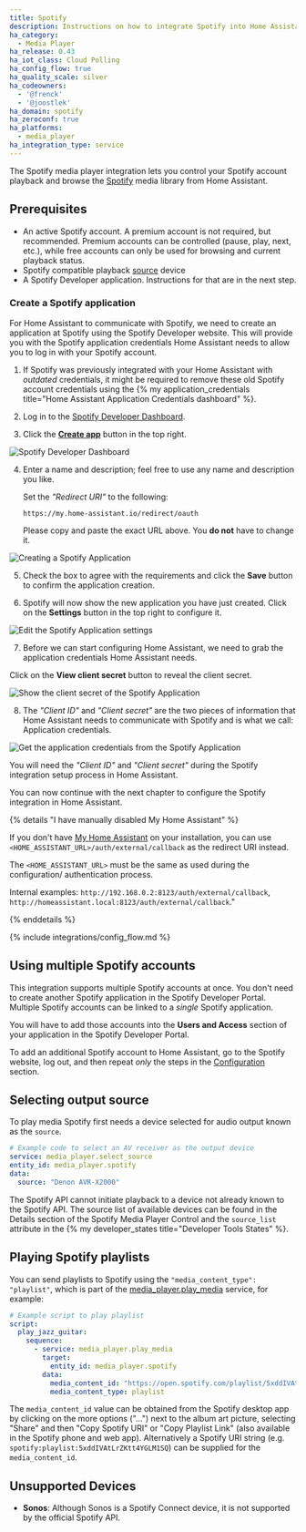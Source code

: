 ```yaml
---
title: Spotify
description: Instructions on how to integrate Spotify into Home Assistant.
ha_category:
  - Media Player
ha_release: 0.43
ha_iot_class: Cloud Polling
ha_config_flow: true
ha_quality_scale: silver
ha_codeowners:
  - '@frenck'
  - '@joostlek'
ha_domain: spotify
ha_zeroconf: true
ha_platforms:
  - media_player
ha_integration_type: service
---
```


The Spotify media player integration lets you control your Spotify
account playback and browse the [Spotify](https://www.spotify.com/) media
library from Home Assistant.

## Prerequisites

- An active Spotify account. A premium account is not required, but recommended.
  Premium accounts can be controlled (pause, play, next, etc.), while
  free accounts can only be used for browsing and current playback status.
- Spotify compatible playback [source](#selecting-output-source) device
- A Spotify Developer application. Instructions for that are in
  the next step.
 
### Create a Spotify application

For Home Assistant to communicate with Spotify, we need to create
an application at Spotify using the Spotify Developer website. This will
provide you with the Spotify application credentials Home Assistant needs
to allow you to log in with your Spotify account.

1. If Spotify was previously integrated with your Home Assistant with _outdated_ credentials,
   it might be required to remove these old Spotify account credentials using the
   {% my application_credentials title="Home Assistant Application Credentials dashboard" %}.

2. Log in to the [Spotify Developer Dashboard](https://developer.spotify.com/dashboard).

3. Click the [**Create app**](https://developer.spotify.com/dashboard/create) button in the top right.
  
  ![Spotify Developer Dashboard](/images/integrations/spotify/create-spotify-application.png)
   
4. Enter a name and description; feel free to use any name and description you like.

   Set the _"Redirect URI"_ to the following:
   
   `https://my.home-assistant.io/redirect/oauth`

   Please copy and paste the exact URL above. You **do not** have to change it.

  ![Creating a Spotify Application](/images/integrations/spotify/create-spotify-application.png)

5. Check the box to agree with the requirements and click the **Save** button
   to confirm the application creation.

6. Spotify will now show the new application you have just created. Click on
   the **Settings** button in the top right to configure it.

  ![Edit the Spotify Application settings](/images/integrations/spotify/edit-settings.png)

7. Before we can start configuring Home Assistant, we need to grab the application
   credentials Home Assistant needs.

  Click on the **View client secret** button to reveal the client secret.

  ![Show the client secret of the Spotify Application](/images/integrations/spotify/show-client-secret.png)

8. The _"Client ID"_ and _"Client secret"_ are the two pieces of information
   that Home Assistant needs to communicate with Spotify and is what we
   call: Application credentials.

  ![Get the application credentials from the Spotify Application](/images/integrations/spotify/application-credentials.png)

   You will need the _"Client ID"_ and _"Client secret"_ during the Spotify
   integration setup process in Home Assistant.

You can now continue with the next chapter to configure the Spotify integration
in Home Assistant.

{% details "I have manually disabled My Home Assistant" %}

If you don't have [My Home Assistant](/integrations/my) on your installation,
you can use `<HOME_ASSISTANT_URL>/auth/external/callback` as the redirect URI
instead.

The `<HOME_ASSISTANT_URL>` must be the same as used during the configuration/
authentication process.

Internal examples: `http://192.168.0.2:8123/auth/external/callback`, `http://homeassistant.local:8123/auth/external/callback`."

{% enddetails %}

{% include integrations/config_flow.md %}

## Using multiple Spotify accounts

This integration supports multiple Spotify accounts at once. You don't need to
create another Spotify application in the Spotify Developer Portal.
Multiple Spotify accounts can be linked to a _single_ Spotify application.

You will have to add those accounts into the **Users and Access** section of
your application in the Spotify Developer Portal.

To add an additional Spotify account to Home Assistant, go to the Spotify
website, log out, and then repeat _only_ the steps in the
[Configuration](#configuration) section. 

## Selecting output source

To play media Spotify first needs a device selected for audio output known as the `source`.

```yaml
# Example code to select an AV receiver as the output device
service: media_player.select_source
entity_id: media_player.spotify
data:
  source: "Denon AVR-X2000"
```

The Spotify API cannot initiate playback to a device not already known to the Spotify API. The source list of available devices can be found in the Details section of the Spotify Media Player Control and the `source_list` attribute in the {% my developer_states title="Developer Tools States" %}.

## Playing Spotify playlists

You can send playlists to Spotify using the `"media_content_type": "playlist"`, which is part of the
[media_player.play_media](/integrations/media_player/#service-media_playerplay_media) service, for example:

```yaml
# Example script to play playlist
script:
  play_jazz_guitar:
    sequence:
      - service: media_player.play_media
        target:
          entity_id: media_player.spotify
        data:
          media_content_id: "https://open.spotify.com/playlist/5xddIVAtLrZKtt4YGLM1SQ?si=YcvRqaKNTxOi043Qn4LYkg"
          media_content_type: playlist
```

The `media_content_id` value can be obtained from the Spotify desktop app by clicking on the more options ("...") next to the album art picture, selecting "Share" and then "Copy Spotify URI" or "Copy Playlist Link" (also available in the Spotify phone and web app). Alternatively a Spotify URI string (e.g. `spotify:playlist:5xddIVAtLrZKtt4YGLM1SQ`) can be supplied for the `media_content_id`.

## Unsupported Devices

- **Sonos**: Although Sonos is a Spotify Connect device, it is not supported by the official Spotify API.
